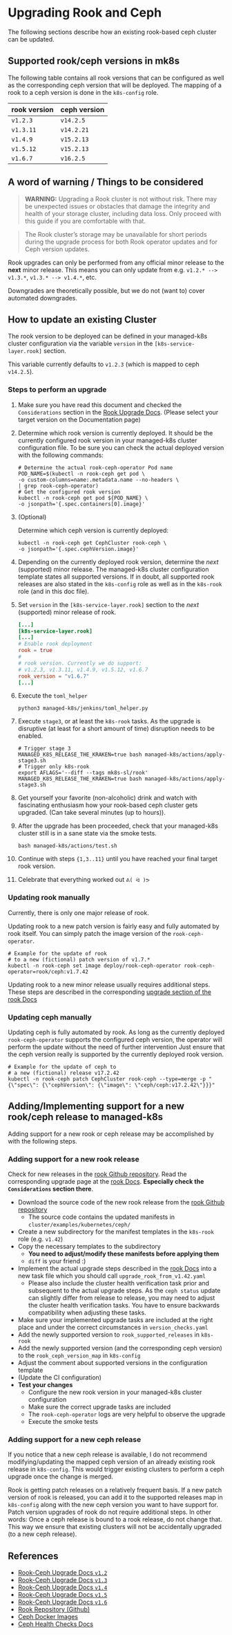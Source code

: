 # Upgrading Rook and Ceph

The following sections describe how an existing rook-based ceph
cluster can be updated.

## Supported rook/ceph versions in mk8s

The following table contains all rook versions that can be configured
as well as the corresponding ceph version that will be deployed.
The mapping of a rook to a ceph version is done in the `k8s-config`
role.

<center>

| rook version | ceph version |
| :----------- | :----------- |
| `v1.2.3`     | `v14.2.5`    |
| `v1.3.11`    | `v14.2.21`   |
| `v1.4.9`     | `v15.2.13`   |
| `v1.5.12`    | `v15.2.13`   |
| `v1.6.7`     | `v16.2.5`    |

</center>

## A word of warning / Things to be considered

> **WARNING:** Upgrading a Rook cluster is not without risk. There may
> be unexpected issues or obstacles that damage the integrity and
> health of your storage cluster, including data loss. Only proceed
> with this guide if you are comfortable with that.

> The Rook cluster’s storage may be unavailable for short periods
> during the upgrade process for both Rook operator updates and for
> Ceph version updates.

Rook upgrades can only be performed from any official minor release to
the **next** minor release.
This means you can only update from e.g. `v1.2.* --> v1.3.*`,
`v1.3.* --> v1.4.*`, etc.

Downgrades are theoretically possible, but we do not (want to) cover
automated downgrades.

## How to update an existing Cluster

The rook version to be deployed can be defined in your managed-k8s
cluster configuration via the variable `version` in the
`[k8s-service-layer.rook]` section.

This variable currently defaults to `v1.2.3` (which is mapped to ceph `v14.2.5`).

### Steps to perform an upgrade

1. Make sure you have read this document and checked the `Considerations`
   section in the [Rook Upgrade Docs](https://rook.io/docs/rook/v1.2/ceph-upgrade.html#considerations).
   (Please select your target version on the Documentation page)

2. Determine which rook version is currently deployed. It should be
   the currently configured rook version in your managed-k8s cluster
   configuration file. To be sure you can check the actual deployed
   version with the following commands:
    ```shell
    # Determine the actual rook-ceph-operator Pod name
    POD_NAME=$(kubectl -n rook-ceph get pod \
    -o custom-columns=name:.metadata.name --no-headers \
    | grep rook-ceph-operator)
    # Get the configured rook version
    kubectl -n rook-ceph get pod ${POD_NAME} \
    -o jsonpath='{.spec.containers[0].image}'
    ```

3. (Optional)

   Determine which ceph version is currently deployed:
   ```shell
   kubectl -n rook-ceph get CephCluster rook-ceph \
   -o jsonpath='{.spec.cephVersion.image}'
   ```

4. Depending on the currently deployed rook version, determine the
   *next* (supported) minor release. The managed-k8s cluster
   configuration template states all supported versions. If in doubt,
   all supported rook releases are also stated in the `k8s-config`
   role as well as in the `k8s-rook` role (and in this doc file).

5. Set `version` in the `[k8s-service-layer.rook]` section to the
   *next* (supported) minor release of rook.
   ```toml
   [...]
   [k8s-service-layer.rook]
   [...]
   # Enable rook deployment
   rook = true
   #
   # rook version. Currently we do support:
   # v1.2.3, v1.3.11, v1.4.9, v1.5.12, v1.6.7
   rook_version = "v1.6.7"
   [...]
   ```

6. Execute the `toml_helper`
   ```shell
   python3 managed-k8s/jenkins/toml_helper.py
   ```

7. Execute `stage3`, or at least the `k8s-rook` tasks. As the upgrade is
   disruptive (at least for a short amount of time) disruption needs to be enabled.
   ```shell
   # Trigger stage 3
   MANAGED_K8S_RELEASE_THE_KRAKEN=true bash managed-k8s/actions/apply-stage3.sh
   # Trigger only k8s-rook
   export AFLAGS='--diff --tags mk8s-sl/rook'
   MANAGED_K8S_RELEASE_THE_KRAKEN=true bash managed-k8s/actions/apply-stage3.sh
   ```

8. Get yourself your favorite (non-alcoholic) drink and watch with
   fascinating enthusiasm how your rook-based ceph cluster gets upgraded.
   (Can take several minutes (up to hours)).

9. After the upgrade has been proceeded, check that your managed-k8s
    cluster still is in a sane state via the smoke tests.
    ```shell
    bash managed-k8s/actions/test.sh
    ```

10. Continue with steps `{1,3..11}` until you have reached your final
    target rook version.

11. Celebrate that everything worked out `ᕕ( ᐛ )ᕗ`


### Updating rook manually

Currently, there is only one major release of rook.

Updating rook to a new patch version is fairly easy and fully automated
by rook itself. You can simply patch the image version of the
`rook-ceph-operator`.

```shell
# Example for the update of rook
# to a new (fictional) patch version of v1.7.*
kubectl -n rook-ceph set image deploy/rook-ceph-operator rook-ceph-operator=rook/ceph:v1.7.42
```

Updating rook to a new minor release usually requires additional steps.
These steps are described in the corresponding [upgrade section of the rook Docs](https://rook.io/docs/rook/v1.2/ceph-upgrade.html#upgrading-from-v11-to-v12)

### Updating ceph manually

Updating ceph is fully automated by rook.
As long as the currently deployed `rook-ceph-operator` supports the
configured ceph version, the operator will perform the update without
the need of further intervention
Just ensure that the ceph version really is supported by the currently
deployed rook version.

```shell
# Example for the update of ceph to
# a new (fictional) release v17.2.42
kubectl -n rook-ceph patch CephCluster rook-ceph --type=merge -p "{\"spec\": {\"cephVersion\": {\"image\": \"ceph/ceph:v17.2.42\"}}}"
```

## Adding/Implementing support for a new rook/ceph release to managed-k8s

Adding support for a new rook or ceph release may be accomplished by
with the following steps.

### Adding support for a new rook release

Check for new releases in the [rook Github repository](https://github.com/rook/rook/releases).
Read the corresponding upgrade page at the [rook Docs](https://rook.io/docs/rook/).
**Especially check the `Considerations` section there**.

* Download the source code of the new rook release from the [rook Github repository](https://github.com/rook/rook/releases)
  * The source code contains the updated manifests in `cluster/examples/kubernetes/ceph/`
* Create a new subdirectory for the manifest templates in the `k8s-rook`
  role (e.g. `v1.42`)
* Copy the necessary templates to the subdirectory
  * **You need to adjust/modify these manifests before applying them**
  * `diff` is your friend :)
* Implement the actual upgrade steps described in the [rook Docs](https://rook.io/docs/rook/)
  into a new task file which you should call `upgrade_rook_from_v1.42.yaml`
  * Please also include the cluster health verification task prior and subsequent
    to the actual upgrade steps. As the `ceph status` update can slightly
    differ from release to release, you may need to adjust the cluster
    health verification tasks. You have to ensure backwards compatibility
    when adjusting these tasks.
* Make sure your implemented upgrade tasks are included at the right place
  and under the correct circumstances in `version_checks.yaml`
* Add the newly supported version to `rook_supported_releases` in `k8s-rook`
* Add the newly supported version (and the corresponding ceph version)
  to the `rook_ceph_version_map` in `k8s-config`
* Adjust the comment about supported versions in the configuration template
* (Update the CI configuration)
* **Test your changes**
  * Configure the new rook version in your managed-k8s cluster configuration
  * Make sure the correct upgrade tasks are included
  * The `rook-ceph-operator` logs are very helpful to observe the upgrade
  * Execute the smoke tests

### Adding support for a new ceph release

If you notice that a new ceph release is available,
I do not recommend modifying/updating the mapped ceph version of an already existing
rook release in `k8s-config`.
This would trigger existing clusters to perform a ceph upgrade once the change is merged.

Rook is getting patch releases on a relatively frequent basis.
If a new patch version of rook is released, you can add it to the supported releases map
in `k8s-config` along with the new ceph version you want to have support for.
Patch version upgrades of rook do not require additional steps.
In other words: Once a ceph release is bound to a rook release, do not change that.
This way we ensure that existing clusters will not be accidentally upgraded
(to a new ceph release).

## References

* [Rook-Ceph Upgrade Docs `v1.2`](https://rook.io/docs/rook/v1.2/ceph-upgrade)
* [Rook-Ceph Upgrade Docs `v1.3`](https://rook.io/docs/rook/v1.3/ceph-upgrade)
* [Rook-Ceph Upgrade Docs `v1.4`](https://rook.io/docs/rook/v1.4/ceph-upgrade)
* [Rook-Ceph Upgrade Docs `v1.5`](https://rook.io/docs/rook/v1.5/ceph-upgrade)
* [Rook-Ceph Upgrade Docs `v1.6`](https://rook.io/docs/rook/v1.6/ceph-upgrade)
* [Rook Repository (Github)](https://github.com/rook/rook)
* [Ceph Docker Images](https://hub.docker.com/r/ceph/ceph)
* [Ceph Health Checks Docs](https://docs.ceph.com/en/latest/rados/operations/health-checks/)
